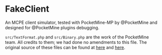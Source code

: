 FakeClient
==========

An MCPE client simulator, tested with PocketMine-MP by @PocketMine and designed for @PocketMine plugins debugging.

`src/TextFormat.php` and `src/Binary.php` are the work of the PocketMine team. All credits to them; we had done no amendments to this file. The original source of these files can be found at [here](https://github.com/PocketMine/PocketMine-MP/blob/bf49cafeae7bec2f1a788b2d960b5ea72c252c82/src/pocketmine/utils/Binary.php) and [here](https://github.com/PocketMine/PocketMine-MP/blob/bf49cafeae7bec2f1a788b2d960b5ea72c252c82/src/pocketmine/utils/Binary.php).
